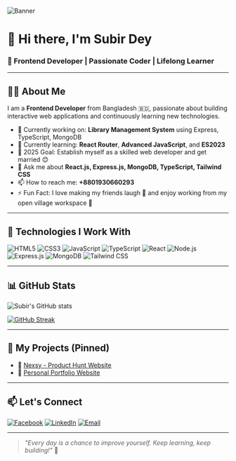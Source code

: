 ![Banner](./subir-github-banner.png)
# 👋 Hi there, I'm Subir Dey

### 🚀 Frontend Developer | Passionate Coder | Lifelong Learner

---

## 🧑‍💻 About Me
I am a **Frontend Developer** from Bangladesh 🇧🇩, passionate about building interactive web applications and continuously learning new technologies.

- 🔭 Currently working on: **Library Management System** using Express, TypeScript, MongoDB
- 🌱 Currently learning: **React Router**, **Advanced JavaScript**, and **ES2023**
- 🎯 2025 Goal: Establish myself as a skilled web developer and get married 😊
- 💬 Ask me about **React.js, Express.js, MongoDB, TypeScript, Tailwind CSS**
- 📫 How to reach me: **+8801930660293**  
- ⚡ Fun Fact: I love making my friends laugh 🤣 and enjoy working from my open village workspace 🌾

---

## 🚀 Technologies I Work With
![HTML5](https://img.shields.io/badge/-HTML5-E34F26?style=flat&logo=html5&logoColor=white)
![CSS3](https://img.shields.io/badge/-CSS3-1572B6?style=flat&logo=css3)
![JavaScript](https://img.shields.io/badge/-JavaScript-F7DF1E?style=flat&logo=javascript&logoColor=black)
![TypeScript](https://img.shields.io/badge/-TypeScript-3178C6?style=flat&logo=typescript&logoColor=white)
![React](https://img.shields.io/badge/-React-61DAFB?style=flat&logo=react&logoColor=black)
![Node.js](https://img.shields.io/badge/-Node.js-339933?style=flat&logo=nodedotjs&logoColor=white)
![Express.js](https://img.shields.io/badge/-Express.js-000000?style=flat&logo=express&logoColor=white)
![MongoDB](https://img.shields.io/badge/-MongoDB-47A248?style=flat&logo=mongodb&logoColor=white)
![Tailwind CSS](https://img.shields.io/badge/-Tailwind_CSS-06B6D4?style=flat&logo=tailwindcss)

---

## 📊 GitHub Stats
![Subir's GitHub stats](https://github-readme-stats.vercel.app/api?username=your-username&show_icons=true&theme=tokyonight)

[![GitHub Streak](https://github-readme-streak-stats.herokuapp.com?user=your-username&theme=tokyonight&date_format=M%20j%5B%2C%20Y%5D)](https://git.io/streak-stats)

---

## 🚀 My Projects (Pinned)
- 🔗 [Nexsy - Product Hunt Website](https://github.com/SubirChDey/Nexsy-client)
- 🔗 [Personal Portfolio Website](https://subirdey.com)

---

## 📫 Let's Connect
[![Facebook](https://img.shields.io/badge/Facebook-1877F2?style=flat&logo=facebook&logoColor=white)](https://www.facebook.com/SubirChDey)
[![LinkedIn](https://img.shields.io/badge/LinkedIn-0A66C2?style=flat&logo=linkedin&logoColor=white)](https://www.linkedin.com/in/subirchdey/)
[![Email](https://img.shields.io/badge/Email-D14836?style=flat&logo=gmail&logoColor=white)](mailto:subirdey93@gmail.com)

---

> *"Every day is a chance to improve yourself. Keep learning, keep building!"* 🚀

